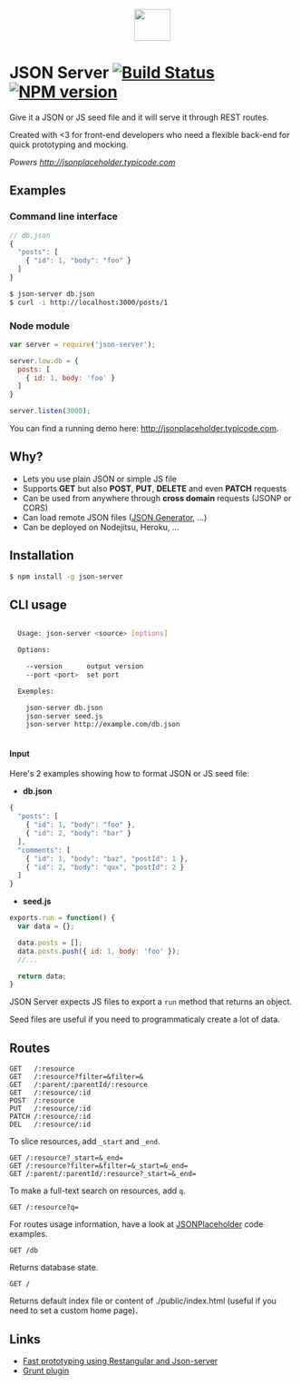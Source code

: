 <p align="center">
  <img height="56" width="64" src="http://i.imgur.com/QRlAg0b.png"/>
</p>

# JSON Server [![Build Status](https://travis-ci.org/typicode/json-server.svg)](https://travis-ci.org/typicode/json-server) [![NPM version](https://badge.fury.io/js/json-server.svg)](http://badge.fury.io/js/json-server)

Give it a JSON or JS seed file and it will serve it through REST routes.

Created with <3 for front-end developers who need a flexible back-end for quick prototyping and mocking.

_Powers http://jsonplaceholder.typicode.com_

## Examples

### Command line interface

```javascript
// db.json
{ 
  "posts": [
    { "id": 1, "body": "foo" }
  ]
}
```

```bash
$ json-server db.json
$ curl -i http://localhost:3000/posts/1
```

### Node module

```javascript
var server = require('json-server');

server.low.db = { 
  posts: [
    { id: 1, body: 'foo' }
  ]
}

server.listen(3000);
```

You can find a running demo here: http://jsonplaceholder.typicode.com.

## Why?

* Lets you use plain JSON or simple JS file
* Supports __GET__ but also __POST__, __PUT__, __DELETE__ and even __PATCH__ requests
* Can be used from anywhere through __cross domain__ requests (JSONP or CORS)
* Can load remote JSON files ([JSON Generator](http://www.json-generator.com/), ...)
* Can be deployed on Nodejitsu, Heroku, ...


## Installation

```bash
$ npm install -g json-server
```

## CLI usage

```bash

  Usage: json-server <source> [options]

  Options:

    --version      output version
    --port <port>  set port

  Exemples:

    json-server db.json
    json-server seed.js
    json-server http://example.com/db.json
    
```

#### Input

Here's 2 examples showing how to format JSON or JS seed file:

* __db.json__

```javascript
{
  "posts": [
    { "id": 1, "body": "foo" },
    { "id": 2, "body": "bar" }
  ],
  "comments": [
    { "id": 1, "body": "baz", "postId": 1 },
    { "id": 2, "body": "qux", "postId": 2 }
  ]
}
```

* __seed.js__

```javascript
exports.run = function() {
  var data = {};

  data.posts = [];
  data.posts.push({ id: 1, body: 'foo' });
  //...

  return data;
}
```

JSON Server expects JS files to export a ```run``` method that returns an object.

Seed files are useful if you need to programmaticaly create a lot of data.

## Routes

```
GET   /:resource
GET   /:resource?filter=&filter=&
GET   /:parent/:parentId/:resource
GET   /:resource/:id
POST  /:resource
PUT   /:resource/:id
PATCH /:resource/:id
DEL   /:resource/:id
```

To slice resources, add `_start` and `_end`.

```
GET /:resource?_start=&_end=
GET /:resource?filter=&filter=&_start=&_end=
GET /:parent/:parentId/:resource?_start=&_end=
```

To make a full-text search on resources, add `q`.

```
GET /:resource?q=
```

For routes usage information, have a look at [JSONPlaceholder](https://github.com/typicode/jsonplaceholder) code examples.

```
GET /db
```

Returns database state.

```
GET /
```

Returns default index file or content of ./public/index.html (useful if you need to set a custom home page).

## Links

* [Fast prototyping using Restangular and Json-server](http://bahmutov.calepin.co/fast-prototyping-using-restangular-and-json-server.html)
* [Grunt plugin](https://github.com/tfiwm/grunt-json-server)
